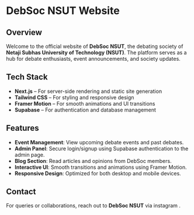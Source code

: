 # DebSoc NSUT Website

## Overview
Welcome to the official website of **DebSoc NSUT**, the debating society of **Netaji Subhas University of Technology (NSUT)**. The platform serves as a hub for debate enthusiasts, event announcements, and society updates.

## Tech Stack
- **Next.js** – For server-side rendering and static site generation
- **Tailwind CSS** – For styling and responsive design
- **Framer Motion** – For smooth animations and UI transitions
- **Supabase** – For authentication and database management

## Features
- **Event Management**: View upcoming debate events and past debates.
- **Admin Panel**: Secure login/signup using Supabase authentication to the admin page.
- **Blog Section**: Read articles and opinions from DebSoc members.
- **Interactive UI**: Smooth transitions and animations using Framer Motion.
- **Responsive Design**: Optimized for both desktop and mobile devices.

## Contact
For queries or collaborations, reach out to **DebSoc NSUT** via instagram .

